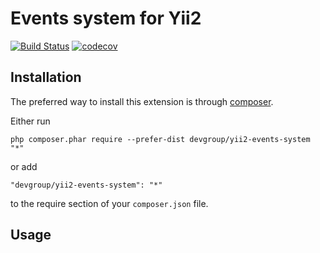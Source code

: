 Events system for Yii2
======================

[![Build Status](https://travis-ci.org/DevGroup-ru/yii2-events-system.svg?branch=master)](https://travis-ci.org/DevGroup-ru/yii2-events-system)
[![codecov](https://codecov.io/gh/DevGroup-ru/yii2-events-system/branch/master/graph/badge.svg)](https://codecov.io/gh/DevGroup-ru/yii2-events-system)

Installation
------------

The preferred way to install this extension is through [composer](http://getcomposer.org/download/).

Either run

```
php composer.phar require --prefer-dist devgroup/yii2-events-system "*"
```

or add

```
"devgroup/yii2-events-system": "*"
```

to the require section of your `composer.json` file.


Usage
-----
